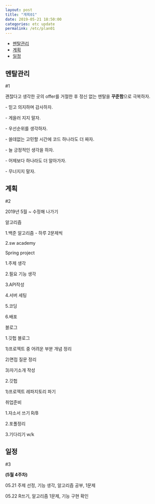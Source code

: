 ```yaml
---
layout: post
title: "계획01"
date: 2019-05-21 18:50:00
categories: etc update
permalink: /etc/plan01
---
```


- <a href="#1">멘탈관리</a>
- <a href="#2">계획</a>
- <a href="#3">일정</a>



## 멘탈관리

<p id="1">#1</p>

괜찮다고 생각한 곳의 offer를 거절한 후 정신 없는 멘탈을 **꾸준함**으로 극복하자. 

\- 믿고 의지하며 감사하자.

\- 게을러 지지 말자. 

\- 우선순위를 생각하자. 

\- 쓸데없는 고민할 시간에 코드 하나라도 더 짜자. 

\- 늘 긍정적인 생각을 하자.

\- 어제보다 하나라도 더 알아가자.

\- 무너지지 말자.



##  계획

<p id="2">#2</p>

2019년 5월 ~ 수정해 나가기



알고리즘

1.백준 알고리즘 - 하루 2문제씩

2.sw academy

 

Spring project

1.주제 생각

2.필요 기능 생각

3.API작성

4.서버 세팅

5.코딩

6.배포

 

블로그

1.깃헙 블로그

  1)프로젝트 중 어려운 부분 개념 정리

  2)면접 질문 정리

  3)자기소개 작성

2.깃헙

  1)프로젝트 레파지토리 파기

 

취업준비

1.자소서 쓰기 R/B

2.포폴정리

3.기다리기 w/k



## 일정

<p id="3">#3</p>

**(5월 4주차)**

05.21 주제 선정, 기능 생각, 알고리즘 공부, 1문제

05.22 R쓰기, 알고리즘 1문제, 기능 구현 확인

